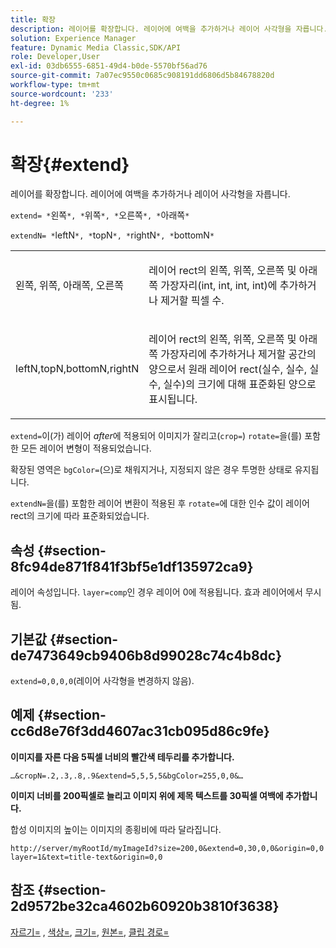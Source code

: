 ```yaml
---
title: 확장
description: 레이어를 확장합니다. 레이어에 여백을 추가하거나 레이어 사각형을 자릅니다.
solution: Experience Manager
feature: Dynamic Media Classic,SDK/API
role: Developer,User
exl-id: 03db6555-6851-49d4-b0de-5570bf56ad76
source-git-commit: 7a07ec9550c0685c908191dd6806d5b84678820d
workflow-type: tm+mt
source-wordcount: '233'
ht-degree: 1%

---
```


# 확장{#extend}

레이어를 확장합니다. 레이어에 여백을 추가하거나 레이어 사각형을 자릅니다.

`extend= *`왼쪽`*, *`위쪽`*, *`오른쪽`*, *`아래쪽`*`

`extendN= *`leftN`*, *`topN`*, *`rightN`*, *`bottomN`*`

<table id="simpletable_1DCCD469712B423C8154630127DC5F54"> 
 <tr class="strow"> 
  <td class="stentry"> <p><span class="codeph"> <span class="varname"> 왼쪽, 위쪽, 아래쪽, 오른쪽</span></span> </p></td> 
  <td class="stentry"> <p>레이어 rect의 왼쪽, 위쪽, 오른쪽 및 아래쪽 가장자리(int, int, int, int)에 추가하거나 제거할 픽셀 수. </p></td> 
 </tr> 
 <tr class="strow"> 
  <td class="stentry"> <p><span class="codeph"> <span class="varname"> leftN,topN,bottomN,rightN</span></span> </p></td> 
  <td class="stentry"> <p>레이어 rect의 왼쪽, 위쪽, 오른쪽 및 아래쪽 가장자리에 추가하거나 제거할 공간의 양으로서 원래 레이어 rect(실수, 실수, 실수, 실수)의 크기에 대해 표준화된 양으로 표시됩니다. </p></td> 
 </tr> 
</table>

`extend=`이(가) 레이어 *after*&#x200B;에 적용되어 이미지가 잘리고(`crop=`) `rotate=`을(를) 포함한 모든 레이어 변형이 적용되었습니다.

확장된 영역은 `bgColor=`(으)로 채워지거나, 지정되지 않은 경우 투명한 상태로 유지됩니다.

`extendN=`을(를) 포함한 레이어 변환이 적용된 후 `rotate=`에 대한 인수 값이 레이어 rect의 크기에 따라 표준화되었습니다.

## 속성 {#section-8fc94de871f841f3bf5e1df135972ca9}

레이어 속성입니다. `layer=comp`인 경우 레이어 0에 적용됩니다. 효과 레이어에서 무시됨.

## 기본값 {#section-de7473649cb9406b8d99028c74c4b8dc}

`extend=0,0,0,0`(레이어 사각형을 변경하지 않음).

## 예제 {#section-cc6d8e76f3dd4607ac31cb095d86c9fe}

**이미지를 자른 다음 5픽셀 너비의 빨간색 테두리를 추가합니다.**

`…&cropN=.2,.3,.8,.9&extend=5,5,5,5&bgColor=255,0,0&…`

**이미지 너비를 200픽셀로 늘리고 이미지 위에 제목 텍스트를 30픽셀 여백에 추가합니다.**

합성 이미지의 높이는 이미지의 종횡비에 따라 달라집니다.

`http://server/myRootId/myImageId?size=200,0&extend=0,30,0,0&origin=0,0 layer=1&text=title-text&origin=0,0`

## 참조 {#section-2d9572be32ca4602b60920b3810f3638}

[자르기=](../../../../../is-api/http-ref/image-serving-api-ref/c-http-protocol-reference/c-command-reference/r-crop.md#reference-6fd0f6399966446ab4425ce050572eab) , [색상=](/help/aem-is-ir-api/is-api/http-ref/image-serving-api-ref/c-http-protocol-reference/c-data-types/r-is-http-color.md), [크기=](../../../../../is-api/http-ref/image-serving-api-ref/c-http-protocol-reference/c-data-types/r-size.md#reference-04d383f32c7b4003bed9978cb854747b), [원본=](../../../../../is-api/http-ref/image-serving-api-ref/c-http-protocol-reference/c-command-reference/r-origin.md#reference-e11c7ac06e2240cc884c3fec98f05138), [클립 경로=](../../../../../is-api/http-ref/image-serving-api-ref/c-http-protocol-reference/c-command-reference/r-clippath.md#reference-8139b1b52dc54749b51b109521ddf83d)
